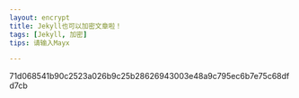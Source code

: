 ```yaml
---
layout: encrypt
title: Jekyll也可以加密文章啦！
tags: [Jekyll, 加密]
tips: 请输入Mayx

---
```

71d068541b90c2523a026b9c25b28626943003e48a9c795ec6b7e75c68dfd7cb